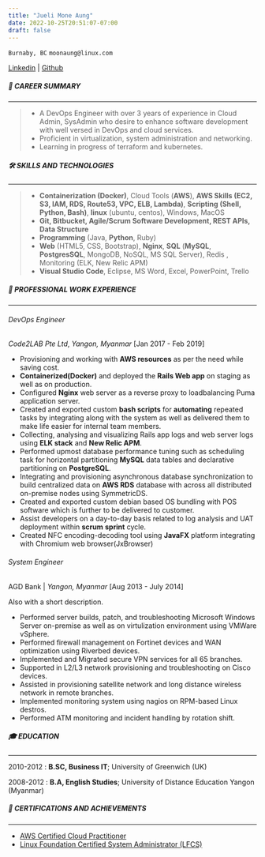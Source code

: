 ```yaml
---
title: "Jueli Mone Aung"
date: 2022-10-25T20:51:07-07:00
draft: false
---
```



`Burnaby, BC` `moonaung@linux.com` 

[Linkedin](https://www.linkedin.com/in/juelimoneaung) |  [Github](https://github.com)



##### 📝 CAREER SUMMARY

----------------------------
> * A DevOps Engineer with over 3 years of experience in Cloud Admin, SysAdmin who desire to enhance software development with well versed in DevOps and cloud services. 
> * Proficient in virtualization, system administration and networking.
> * Learning in progress of terraform and kubernetes.
##### 🛠️ SKILLS AND TECHNOLOGIES

-----------------------------------
 > * **Containerization (Docker)**, Cloud Tools (**AWS**), **AWS Skills (EC2, S3, IAM, RDS, Route53, VPC, ELB, Lambda)**, **Scripting (Shell, Python, Bash)**, **linux** (ubuntu, centos), Windows, MacOS
 > * **Git, Bitbucket, Agile/Scrum Software Development, REST APIs, Data Structure**
 > * **Programming** (Java, **Python**, Ruby)
 > * **Web** (HTML5, CSS, Bootstrap), **Nginx**, **SQL** (**MySQL**, **PostgresSQL**, MongoDB, NoSQL, MS SQL Server), Redis , Monitoring (ELK, New Relic APM)
 > * **Visual Studio Code**, Eclipse, MS Word, Excel, PowerPoint, Trello


##### 👤 PROFESSIONAL WORK EXPERIENCE

-----------------------------------

###### DevOps Engineer 
_Code2LAB Pte Ltd_, *Yangon, Myanmar* [Jan 2017 - Feb 2019]

* Provisioning and working with **AWS resources** as per the need while saving cost.
* **Containerized(Docker)** and deployed the **Rails Web app** on staging as well as on production.  
* Configured **Nginx** web server as a reverse proxy to loadbalancing Puma application server.
* Created and exported custom **bash scripts** for **automating** repeated tasks by integrating along with the system as well as delivered them to make life easier for internal team members.
* Collecting, analysing and visualizing Rails app logs and web server logs using **ELK stack** and **New Relic APM**.
* Performed upmost database performance tuning such as scheduling task for horizontal partitioning **MySQL** data tables and declarative partitioning on **PostgreSQL**.
* Integrating and provisioning asynchronous database synchronization to build centralized data on **AWS RDS** database with across all distributed on-premise nodes using SymmetricDS. 
* Created and exported custom debian based OS bundling with POS software which is further to be delivered to customer. 
* Assist developers on a day-to-day basis related to log analysis and UAT deployment within **scrum** **sprint** cycle.
* Created NFC encoding-decoding tool using **JavaFX** platform integrating with Chromium web browser(JxBrowser) 

###### System Engineer 
AGD Bank | *Yangon, Myanmar* [Aug 2013 - July 2014]

Also with a short description.

* Performed server builds, patch, and troubleshooting Microsoft Windows Server on-premise as well as on virtulization environment using VMWare vSphere.
* Performed firewall management on Fortinet devices and WAN optimization using Riverbed devices.
* Implemented and Migrated secure VPN services for all 65 branches.
* Supported in L2/L3 network provisioning and troubleshooting on Cisco devices.
* Assisted in provisioning satellite network and long distance wireless network in remote branches.
* Implemented monitoring system using nagios on RPM-based Linux destros.
* Performed ATM monitoring and incident handling by rotation shift.



##### 🎓 EDUCATION

-----------------------------------------------------------

2010-2012
:   **B.SC, Business IT**; University of Greenwich (UK)

2008-2012
:   **B.A, English Studies**; University of Distance Education Yangon (Myanmar)



##### 📘 CERTIFICATIONS AND ACHIEVEMENTS
----------------------------------------------------------
- [AWS Certified Cloud Practitioner](https://www.credly.com/badges/bfbc3eb8-7c71-4ac2-b268-40dc57288972)
- [Linux Foundation Certified System Administrator (LFCS)](https://www.credly.com/badges/80b3a52f-4da7-42a6-8035-62f3691b9c3d)



